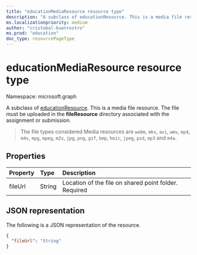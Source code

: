 ```yaml
---
title: "educationMediaResource resource type"
description: "A subclass of educationResource. This is a media file resource."
ms.localizationpriority: medium
author: "cristobal-buenrostro"
ms.prod: "education"
doc_type: resourcePageType
---
```


# educationMediaResource resource type

Namespace: microsoft.graph

A subclass of [educationResource](educationresource.md). This is a media file resource. 
The file must be uploaded in the **fileResource** directory associated with the assignment or submission.

> The file types considered Media resources are `webm`, `mkv`, `avi`, `wmv`, `mp4`, `m4v`, `mpg`, `mpeg`, `m2v`, `jpg`, `png`, `gif`, `bmp`, `heic`, `jpeg`, `psd`, `mp3` and `m4a`.

## Properties
| Property	   | Type	|Description|
|:---------------|:--------|:----------|
|fileUrl|String|Location of the file on shared point folder. Required|

## JSON representation

The following is a JSON representation of the resource.

<!-- {
  "blockType": "resource",
  "optionalProperties": [
  ],
  "@odata.type": "microsoft.graph.educationMediaResource"
}-->

```json
{
  "fileUrl": "String"
}

```

<!-- uuid: 8fcb5dbc-d5aa-4681-8e31-b001d5168d79
2015-10-25 14:57:30 UTC -->
<!--
{
  "type": "#page.annotation",
  "description": "educationMediaResource resource",
  "keywords": "",
  "section": "documentation",
  "tocPath": "",
  "suppressions": []
}
-->


